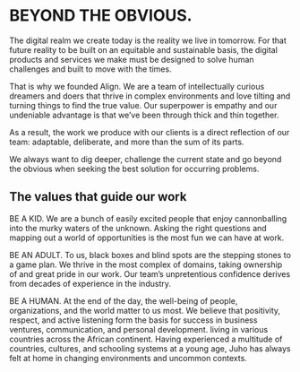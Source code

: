 # BEYOND THE OBVIOUS.

The digital realm we create today is the reality we live in tomorrow. For that future reality to be built on an equitable and sustainable basis, the digital products and services we make must be designed to solve human challenges and built to move with the times.

That is why we founded Align. We are a team of intellectually curious dreamers and doers that thrive in complex environments and love tilting and turning things to find the true value. Our superpower is empathy and our undeniable advantage is that we’ve been through thick and thin together.

As a result, the work we produce with our clients is a direct reflection of our team: adaptable, deliberate, and more than the sum of its parts.

We always want to dig deeper, challenge the current state and go beyond the obvious when seeking the best solution for occurring problems.

## The values that guide our work

BE A KID.
We are a bunch of easily excited people that enjoy cannonballing into the murky waters of the unknown. Asking the right questions and mapping out a world of opportunities is the most fun we can have at work.

BE AN ADULT.
To us, black boxes and blind spots are the stepping stones to a game plan. We thrive in the most complex of domains, taking ownership of and great pride in our work. Our team’s unpretentious confidence derives from decades of experience in the industry.

BE A HUMAN.
At the end of the day, the well-being of people, organizations, and the world matter to us most. We believe that positivity, respect, and active listening form the basis for success in business ventures, communication, and personal development.
 living in various countries across the African continent. Having experienced a multitude of countries, cultures, and schooling systems at a young age, Juho has always felt at home in changing environments and uncommon contexts.
 
